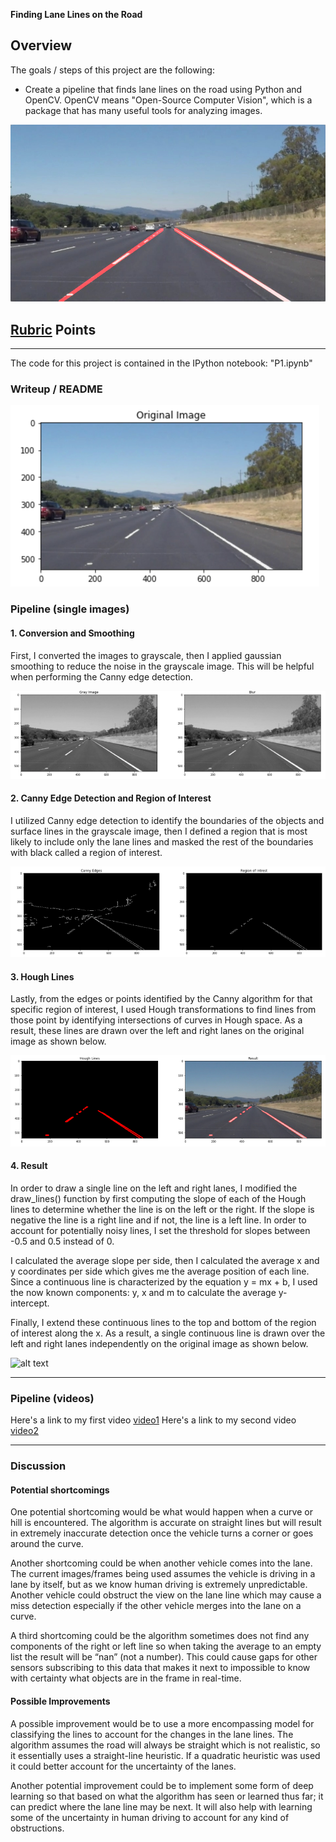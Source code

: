 **Finding Lane Lines on the Road**

Overview
---
The goals / steps of this project are the following:

* Create a pipeline that finds lane lines on the road using Python and OpenCV. OpenCV means "Open-Source Computer Vision", which is a package that has many useful tools for analyzing images.

[//]: # (Image References)
[image0]: ./images/original_img.png "Original Image"
[image1]: ./images/blur_output.png "Gaussian Blur"
[image2]: ./images/canny_edge_detection_output.png "Canny Edge Detection"
[image3]: ./images/hough_lines_output.png "Hough Lines"
[image4]: ./images/result.png "Output"
[image5]: ./images/laneLines_thirdPass.jpg "Output example"
[video1]: ./solidWhiteRight.mp4 "Video"
[video2]: ./solidYellowLeft.mp4 "Video2"

![alt text][image5]

## [Rubric](https://review.udacity.com/#!/rubrics/1967/view) Points
---

The code for this project is contained in the IPython notebook: "P1.ipynb" 

### Writeup / README

![alt text][image0]

### Pipeline (single images)

#### 1. Conversion and Smoothing

First, I converted the images to grayscale, then I applied gaussian smoothing to reduce the noise in the grayscale image. This will be helpful when performing the Canny edge detection.

![alt text][image1]

#### 2. Canny Edge Detection and Region of Interest

I utilized Canny edge detection to identify the boundaries of the objects and surface lines in the grayscale image, then I defined a region that is most likely to include only the lane lines and masked the rest of the boundaries with black called a region of interest.

![alt text][image2]

#### 3. Hough Lines

Lastly, from the edges or points identified by the Canny algorithm for that specific region of interest, I used Hough transformations to find lines from those point by identifying intersections of curves in Hough space. 
As a result, these lines are drawn over the left and right lanes on the original image as shown below.

![alt text][image3]

#### 4. Result

In order to draw a single line on the left and right lanes, I modified the draw_lines() function by first computing the slope of each of the Hough lines to determine whether the line is on the left or the right. If the slope is negative the line is a right line and if not, the line is a left line. In order to account for potentially noisy lines, I set the threshold for slopes between -0.5 and 0.5 instead of 0.

I calculated the average slope per side, then I calculated the average x and y coordinates per side which gives me the average position of each line. Since a continuous line is characterized by the equation y = mx + b, I used the now known components: y, x and m to calculate the average y-intercept.

Finally, I extend these continuous lines to the top and bottom of the region of interest along the x. As a result, a single continuous line is drawn over the left and right lanes independently on the original image as shown below.

![alt text][image4]

---

### Pipeline (videos)

Here's a link to my first video [video1](./solidWhiteRight.mp4)
Here's a link to my second video [video2](./solidYellowLeft.mp4)

---

### Discussion

#### Potential shortcomings

One potential shortcoming would be what would happen when a curve or hill is encountered. The algorithm is accurate on straight lines but will result in extremely inaccurate detection once the vehicle turns a corner or goes around the curve. 

Another shortcoming could be when another vehicle comes into the lane. The current images/frames being used assumes the vehicle is driving in a lane by itself, but as we know human driving is extremely unpredictable. Another vehicle could obstruct the view on the lane line which may cause a miss detection especially if the other vehicle merges into the lane on a curve.

A third shortcoming could be the algorithm sometimes does not find any components of the right or left line so when taking the average to an empty list the result will be “nan” (not a number). This could cause gaps for other sensors subscribing to this data that makes it next to impossible to know with certainty what objects are in the frame in real-time. 


#### Possible Improvements
A possible improvement would be to use a more encompassing model for classifying the lines to account for the changes in the lane lines. The algorithm assumes the road will always be straight which is not realistic, so it essentially uses a straight-line heuristic. If a quadratic heuristic was used it could better account for the uncertainty of the lanes.   

Another potential improvement could be to implement some form of deep learning so that based on what the algorithm has seen or learned thus far; it can predict where the lane line may be next. It will also help with learning some of the uncertainty in human driving to account for any kind of obstructions.



